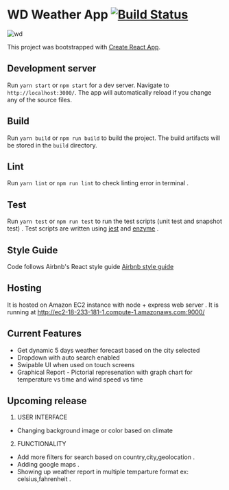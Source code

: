 # WD Weather App [![Build Status](https://travis-ci.org/karthikbalajikb/WD-Weather-App.svg?branch=master)](https://travis-ci.org/karthikbalajikb/WD-Weather-App)

![wd](https://user-images.githubusercontent.com/8594076/36646017-c340bf96-1a97-11e8-99da-d4d5e48ba2e6.png)

This project was bootstrapped with [Create React App](https://github.com/facebookincubator/create-react-app).

## Development server

Run `yarn start` or `npm start` for a dev server. Navigate to `http://localhost:3000/`. The app will automatically reload if you change any of the source files.

## Build

Run `yarn build` or `npm run build` to build the project. The build artifacts will be stored in the `build` directory.

## Lint

Run `yarn lint` or `npm run lint` to check linting error in terminal .

## Test

Run `yarn test` or `npm run test` to run the test scripts (unit test and snapshot test) . Test scripts are written using [jest](https://github.com/facebook/jest) and [enzyme](https://github.com/airbnb/enzyme) .

## Style Guide

Code follows Airbnb's React style guide [Airbnb style guide](https://github.com/airbnb/javascript/tree/master/react)

## Hosting

It is hosted on Amazon EC2 instance with node + express web server . It is running at http://ec2-18-233-181-1.compute-1.amazonaws.com:9000/

## Current Features

* Get dynamic 5 days weather forecast based on the city selected
* Dropdown with auto search enabled
* Swipable UI when used on touch screens
* Graphical Report - Pictorial represenation with graph chart for temperature vs time and wind speed vs time

## Upcoming release

1.  USER INTERFACE

* Changing background image or color based on climate

2.  FUNCTIONALITY

* Add more filters for search based on country,city,geolocation .
* Adding google maps .
* Showing up weather report in multiple temparture format ex: celsius,fahrenheit .
